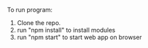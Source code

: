 To run program:
1. Clone the repo.
2. run "npm install" to install modules
3. run "npm start" to start web app on browser
